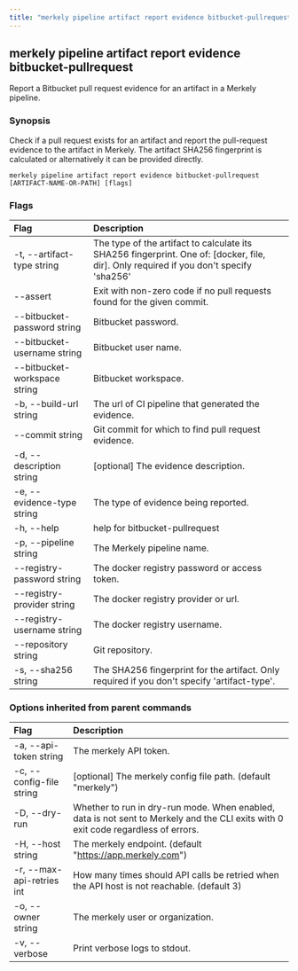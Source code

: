 ```yaml
---
title: "merkely pipeline artifact report evidence bitbucket-pullrequest"
---
```


## merkely pipeline artifact report evidence bitbucket-pullrequest

Report a Bitbucket pull request evidence for an artifact in a Merkely pipeline.

### Synopsis


   Check if a pull request exists for an artifact and report the pull-request evidence to the artifact in Merkely. 
   The artifact SHA256 fingerprint is calculated or alternatively it can be provided directly. 
   

```shell
merkely pipeline artifact report evidence bitbucket-pullrequest [ARTIFACT-NAME-OR-PATH] [flags]
```

### Flags
| Flag | Description |
| :--- | :--- |
|    -t, --artifact-type string  |  The type of the artifact to calculate its SHA256 fingerprint. One of: [docker, file, dir]. Only required if you don't specify 'sha256'  |
|        --assert  |  Exit with non-zero code if no pull requests found for the given commit.  |
|        --bitbucket-password string  |  Bitbucket password.  |
|        --bitbucket-username string  |  Bitbucket user name.  |
|        --bitbucket-workspace string  |  Bitbucket workspace.  |
|    -b, --build-url string  |  The url of CI pipeline that generated the evidence.  |
|        --commit string  |  Git commit for which to find pull request evidence.  |
|    -d, --description string  |  [optional] The evidence description.  |
|    -e, --evidence-type string  |  The type of evidence being reported.  |
|    -h, --help  |  help for bitbucket-pullrequest  |
|    -p, --pipeline string  |  The Merkely pipeline name.  |
|        --registry-password string  |  The docker registry password or access token.  |
|        --registry-provider string  |  The docker registry provider or url.  |
|        --registry-username string  |  The docker registry username.  |
|        --repository string  |  Git repository.  |
|    -s, --sha256 string  |  The SHA256 fingerprint for the artifact. Only required if you don't specify 'artifact-type'.  |


### Options inherited from parent commands
| Flag | Description |
| :--- | :--- |
|    -a, --api-token string  |  The merkely API token.  |
|    -c, --config-file string  |  [optional] The merkely config file path. (default "merkely")  |
|    -D, --dry-run  |  Whether to run in dry-run mode. When enabled, data is not sent to Merkely and the CLI exits with 0 exit code regardless of errors.  |
|    -H, --host string  |  The merkely endpoint. (default "https://app.merkely.com")  |
|    -r, --max-api-retries int  |  How many times should API calls be retried when the API host is not reachable. (default 3)  |
|    -o, --owner string  |  The merkely user or organization.  |
|    -v, --verbose  |  Print verbose logs to stdout.  |


